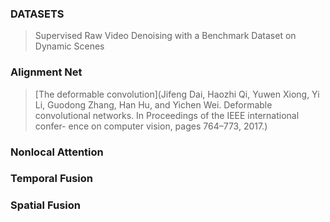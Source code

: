 

### DATASETS

> Supervised Raw Video Denoising with a Benchmark Dataset on Dynamic Scenes

### Alignment Net

> [The deformable convolution](Jifeng Dai, Haozhi Qi, Yuwen Xiong, Yi Li, Guodong
Zhang, Han Hu, and Yichen Wei. Deformable convolutional
networks. In Proceedings of the IEEE international confer-
ence on computer vision, pages 764–773, 2017.)

### Nonlocal Attention


### Temporal Fusion


### Spatial Fusion
